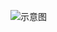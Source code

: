 ![示意图](http://upload-images.jianshu.io/upload_images/944365-46276a3b80b684fb.png?imageMogr2/auto-orient/strip%7CimageView2/2/w/1240)